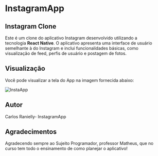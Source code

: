 # InstagramApp

## Instagram Clone
Este é um clone do aplicativo Instagram desenvolvido utilizando a tecnologia <b>React Native</b>. O aplicativo apresenta uma interface de usuário semelhante à do Instagram e inclui funcionalidades básicas, como visualização de feed, perfis de usuário e postagem de fotos.

## Visualização
Você pode visualizar a tela do App na imagem fornecida abaixo:

![InstaApp](https://user-images.githubusercontent.com/109562348/235278556-74573c9e-5346-489f-a3a2-bfdefad97f29.jpeg)

## Autor
Carlos Ranielly- InstagramApp

## Agradecimentos
Agradecendo sempre ao Sujeito Programador, professor Matheus, que no curso tem todo o ensinamento de como planejar o aplicativo!
